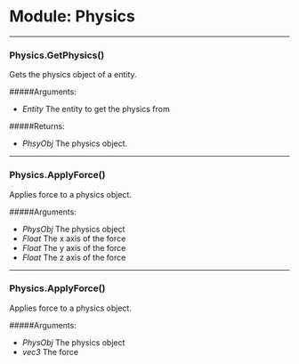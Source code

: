 Module: Physics
===========


-----------

### Physics.GetPhysics()
Gets the physics object of a entity.

#####Arguments:
  - *Entity* The entity to get the physics from

#####Returns:
  - *PhsyObj* The physics object.



-----------

### Physics.ApplyForce()
Applies force to a physics object.

#####Arguments:
  - *PhysObj* The physics object
  - *Float* The x axis of the force
  - *Float* The y axis of the force
  - *Float* The z axis of the force



-----------

### Physics.ApplyForce()
Applies force to a physics object.

#####Arguments:
  - *PhysObj* The physics object
  - *vec3* The force


